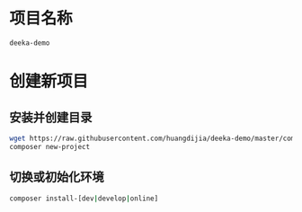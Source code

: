 # 项目名称
`deeka-demo`

# 创建新项目

## 安装并创建目录
~~~bash
wget https://raw.githubusercontent.com/huangdijia/deeka-demo/master/composer.json
composer new-project
~~~

## 切换或初始化环境
~~~bash
composer install-[dev|develop|online]
~~~